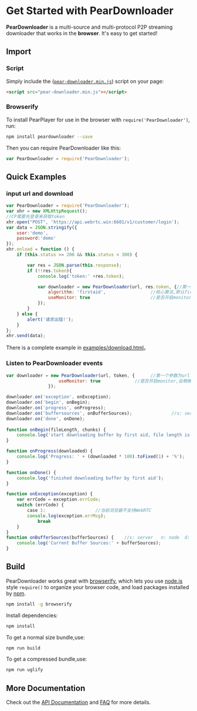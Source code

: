 # Get Started with PearDownloader

**PearDownloader** is a multi-source and multi-protocol P2P streaming downloader that works in the **browser**. It's easy
to get started!

## Import
### Script
Simply include the
([`pear-downloader.min.js`](dist/pear-downloader.min.js))
script on your page:
```html
<script src="pear-downloader.min.js"></script>
```

### Browserify
To install PearPlayer for use in the browser with `require('PearDownloader')`, run:
```bash
npm install peardownloader --save
```
Then you can require PearDownloader like this:
```js
var PearDownloader = require('PearDownloader');
```

## Quick Examples

### input url and download

```js
var PearDownloader = require('PearDownloader');
var xhr = new XMLHttpRequest();
//CP需要先登录来获取token
xhr.open("POST", 'https://api.webrtc.win:6601/v1/customer/login');
var data = JSON.stringify({
    user:'demo',
    password:'demo'
});
xhr.onload = function () {
    if (this.status >= 200 && this.status < 300) {

        var res = JSON.parse(this.response);
        if (!!res.token){
            console.log('token:' +res.token);

            var downloader = new PearDownloader(url, res.token, {//第一个参数为video标签的id或class
                algorithm: 'firstaid',                 //核心算法,默认firstaid
                useMonitor: true                       //是否开启monitor，会稍微影响性能，默认true
            });
        }
    } else {
        alert('请求出错!');
    }
};
xhr.send(data);
```

There is a complete example in [examples/download.html](examples/download.html)。

### Listen to PearDownloader events

```js
var downloader = new PearDownloader(url, token, {      //第一个参数为url
                    useMonitor: true             //是否开启monitor,会稍微影响性能,默认false
                });

downloader.on('exception', onException);
downloader.on('begin', onBegin);
downloader.on('progress', onProgress);
downloader.on('buffersources', onBufferSources);               //s: server   n: node  d: data channel  b: browser
downloader.on('done', onDone);
                
function onBegin(fileLength, chunks) {
    console.log('start downloading buffer by first aid, file length is:' + fileLength + ' total chunks:' + chunks);
}

function onProgress(downloaded) {
    console.log('Progress: ' + (downloaded * 100).toFixed(1) + '%');
}

function onDone() {
    console.log('finished downloading buffer by first aid');
}

function onException(exception) {
    var errCode = exception.errCode;
    switch (errCode) {
        case 1:                   //当前浏览器不支持WebRTC
        console.log(exception.errMsg);
            break
    }
}
function onBufferSources(bufferSources) {    //s: server   n: node  d: data channel  b: browser
    console.log('Current Buffer Sources:' + bufferSources);
}
```

## Build

PearDownloader works great with [browserify](http://browserify.org/), which lets
you use [node.js](http://nodejs.org/) style `require()` to organize your browser
code, and load packages installed by [npm](https://npmjs.org/).

```bash
npm install -g browserify
```
Install dependencies:
```bash
npm install
```
To get a normal size bundle,use:
```bash
npm run build
```
To get a compressed bundle,use:
```bash
npm run uglify
```

## More Documentation

Check out the [API Documentation](https://github.com/PearInc/PearDownloader.js/blob/master/docs/api.md)
and [FAQ](https://github.com/PearInc/PearDownloader.js/blob/master/docs/faq.md) for more details.
